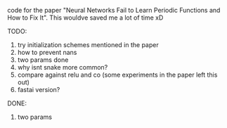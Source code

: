 code for the paper "Neural Networks Fail to Learn Periodic Functions and How to Fix It".
This wouldve saved me a lot of time xD

TODO:
  1. try initialization schemes mentioned in the paper
  2. how to prevent nans
  3. two params                          done
  4. why isnt snake more common?
  5. compare against relu and co (some experiments in the paper left this out)
  6. fastai version?
  
DONE:
  1. two params
